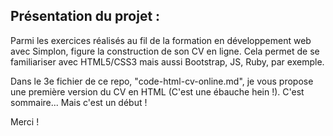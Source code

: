 ## Présentation du projet :  
  
Parmi les exercices réalisés au fil de la formation en développement web avec Simplon, figure la construction de son CV en ligne. Cela permet de se familiariser avec HTML5/CSS3 mais aussi Bootstrap, JS, Ruby, par exemple.  
  
Dans le 3e fichier de ce repo, "code-html-cv-online.md", je vous propose une première version du CV en HTML (C'est une ébauche hein !). C'est sommaire... Mais c'est un début !  
  
Merci !
